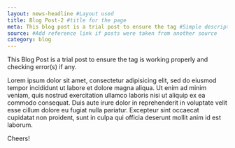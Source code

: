 ```yaml
---
layout: news-headline #Layout used
title: Blog Post-2 #title for the page
meta: This blog post is a trial post to ensure the tag #Simple description/spoiler
source: #Add reference link if posts were taken from another source
category: blog
---
```


This Blog Post is a trial post to ensure the tag is working properly and checking error(s) if any.

Lorem ipsum dolor sit amet, consectetur adipisicing elit, sed do eiusmod tempor incididunt ut labore et dolore magna aliqua. Ut enim ad minim veniam, quis nostrud exercitation ullamco laboris nisi ut aliquip ex ea commodo consequat. Duis aute irure dolor in reprehenderit in voluptate velit esse cillum dolore eu fugiat nulla pariatur. Excepteur sint occaecat cupidatat non proident, sunt in culpa qui officia deserunt mollit anim id est laborum.

Cheers!
